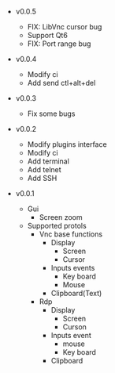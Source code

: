 - v0.0.5
  + FIX: LibVnc cursor bug
  + Support Qt6
  + FIX: Port range bug

- v0.0.4
  + Modify ci
  + Add send ctl+alt+del
  
- v0.0.3
  + Fix some bugs
  
- v0.0.2
  + Modify plugins interface
  + Modify ci
  + Add terminal
  + Add telnet
  + Add SSH
  
- v0.0.1
  + Gui
    - Screen zoom
  + Supported protols
    - Vnc base functions
      + Display
        - Screen
        - Cursor
      + Inputs events
        - Key board
        - Mouse
      + Clipboard(Text)
    - Rdp
      + Display
        - Screen
        - Curson
      + Inputs event
        - mouse
        - Key board
      + Clipboard

       
    
